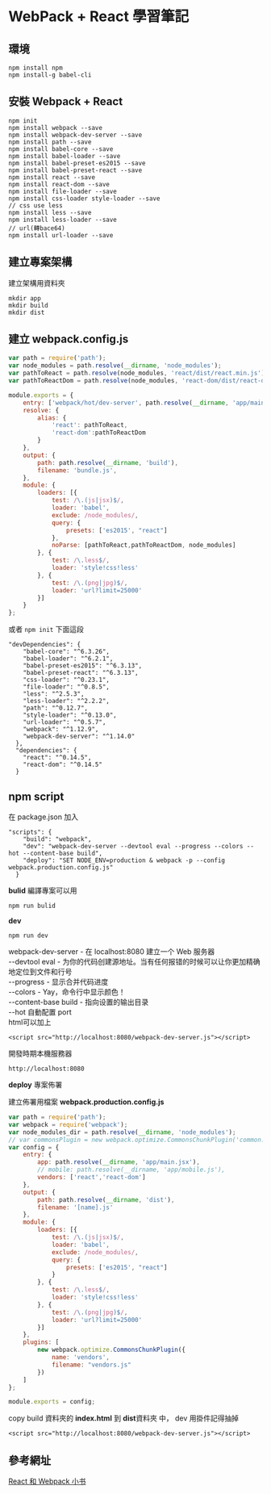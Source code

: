 # WebPack + React 學習筆記

## 環境
```
npm install npm
npm install-g babel-cli
```

## 安裝 Webpack + React
```
npm init
npm install webpack --save
npm install webpack-dev-server --save
npm install path --save
npm install babel-core --save
npm install babel-loader --save
npm install babel-preset-es2015 --save
npm install babel-preset-react --save
npm install react --save
npm install react-dom --save
npm install file-loader --save
npm install css-loader style-loader --save
// css use less
npm install less --save
npm install less-loader --save
// url(轉bace64)
npm install url-loader --save
```

## 建立專案架構
建立架構用資料夾
```
mkdir app
mkdir build
mkdir dist
```

## 建立 webpack.config.js
```javascript
var path = require('path');
var node_modules = path.resolve(__dirname, 'node_modules');
var pathToReact = path.resolve(node_modules, 'react/dist/react.min.js');
var pathToReactDom = path.resolve(node_modules, 'react-dom/dist/react-dom.min.js');

module.exports = {
    entry: ['webpack/hot/dev-server', path.resolve(__dirname, 'app/main.jsx')],
    resolve: {
        alias: {
            'react': pathToReact,
            'react-dom':pathToReactDom
        }
    },
    output: {
        path: path.resolve(__dirname, 'build'),
        filename: 'bundle.js',
    },
    module: {
        loaders: [{
            test: /\.(js|jsx)$/,
            loader: 'babel',
            exclude: /node_modules/,
            query: {
                presets: ['es2015', "react"]
            },
            noParse: [pathToReact,pathToReactDom, node_modules]
        }, {
            test: /\.less$/,
            loader: 'style!css!less'
        }, {
            test: /\.(png|jpg)$/,
            loader: 'url?limit=25000'
        }]
    }
};
```

或者 ```npm init``` 下面這段
```
"devDependencies": {
    "babel-core": "^6.3.26",
    "babel-loader": "^6.2.1",
    "babel-preset-es2015": "^6.3.13",
    "babel-preset-react": "^6.3.13",
    "css-loader": "^0.23.1",
    "file-loader": "^0.8.5",
    "less": "^2.5.3",
    "less-loader": "^2.2.2",
    "path": "^0.12.7",
    "style-loader": "^0.13.0",
    "url-loader": "^0.5.7",
    "webpack": "^1.12.9",
    "webpack-dev-server": "^1.14.0"
  },
  "dependencies": {
    "react": "^0.14.5",
    "react-dom": "^0.14.5"
  }
```


## npm script
在 package.json 加入
```
"scripts": {
    "build": "webpack",
    "dev": "webpack-dev-server --devtool eval --progress --colors --hot --content-base build",
    "deploy": "SET NODE_ENV=production & webpack -p --config webpack.production.config.js"
  }
```
**bulid** 編譯專案可以用<br>
```
npm run bulid
```
**dev**<br>
```
npm run dev
```
webpack-dev-server - 在 localhost:8080 建立一个 Web 服务器<br>
--devtool eval - 为你的代码创建源地址。当有任何报错的时候可以让你更加精确地定位到文件和行号<br>
--progress - 显示合并代码进度<br>
--colors - Yay，命令行中显示颜色！<br>
--content-base build - 指向设置的输出目录<br>
--hot 自動配置 port<br>
html可以加上
```
<script src="http://localhost:8080/webpack-dev-server.js"></script>
```
開發時期本機服務器
```
http://localhost:8080 
```
**deploy** 專案佈署

建立佈署用檔案 **webpack.production.config.js**
```javascript
var path = require('path');
var webpack = require('webpack');
var node_modules_dir = path.resolve(__dirname, 'node_modules');
// var commonsPlugin = new webpack.optimize.CommonsChunkPlugin('common.js');
var config = {
    entry: {
        app: path.resolve(__dirname, 'app/main.jsx'),
        // mobile: path.resolve(__dirname, 'app/mobile.js'),
        vendors: ['react','react-dom']
    },
    output: {
        path: path.resolve(__dirname, 'dist'),
        filename: '[name].js'
    },
    module: {
        loaders: [{
            test: /\.(js|jsx)$/,
            loader: 'babel',
            exclude: /node_modules/,
            query: {
                presets: ['es2015', "react"]
            }
        }, {
            test: /\.less$/,
            loader: 'style!css!less'
        }, {
            test: /\.(png|jpg)$/,
            loader: 'url?limit=25000'
        }]
    },
    plugins: [
        new webpack.optimize.CommonsChunkPlugin({
            name: 'vendors',
            filename: "vendors.js"
        })
    ]
};

module.exports = config;

```

copy build 資料夾的 **index.html** 到 **dist**資料夾 中， dev 用掛件記得抽掉
```
<script src="http://localhost:8080/webpack-dev-server.js"></script>
```

## 參考網址
[React 和 Webpack 小书](https://hainuo.gitbooks.io/react-webpack-cookbook/content/index.html)
